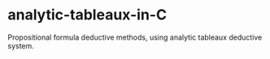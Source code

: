 # analytic-tableaux-in-C
 Propositional formula deductive methods, using analytic tableaux deductive system.
